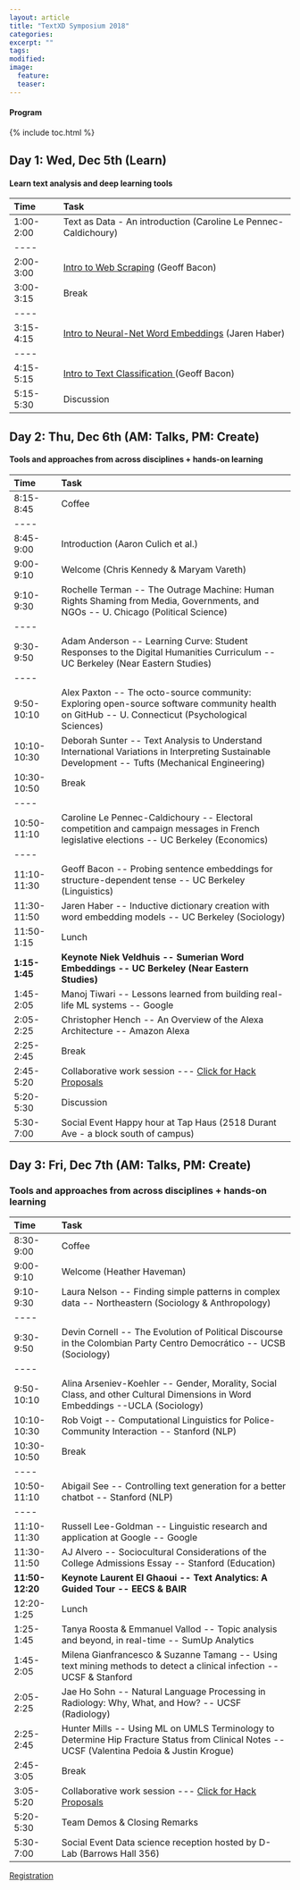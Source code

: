 ```yaml
---
layout: article
title: "TextXD Symposium 2018"
categories:
excerpt: ""
tags:
modified:
image:
  feature:
  teaser:  
---
```


#### Program

{% include toc.html %}

## Day 1: Wed, Dec 5th (Learn)

#### Learn text analysis and deep learning tools

| Time        | Task    |
|:------------|:--------|
| 1:00-2:00   | Text as Data - An introduction (Caroline Le Pennec-Caldichoury) |
|----
| 2:00-3:00  | [Intro to Web Scraping](https://github.com/TextXD/introduction-to-web-scraping) (Geoff Bacon) |
| 3:00-3:15  | <span class="badge warning">Break</span> |
|----
| 3:15-4:15  |  [Intro to Neural-Net Word Embeddings](https://github.com/TextXD/charters4textxd2018) (Jaren Haber) |
|----
| 4:15-5:15 |  [Intro to Text Classification ](https://github.com/TextXD/introduction-to-text-classification) (Geoff Bacon) |
| 5:15-5:30 | Discussion |


## Day 2: Thu, Dec 6th (AM: Talks, PM: Create)

#### Tools and approaches from across disciplines + hands-on learning

| Time        | Task    |
|:------------|:--------|
| 8:15-8:45   | <span class="badge warning">Coffee</span>  |
|----
| 8:45-9:00   | Introduction (Aaron Culich et al.) |
| 9:00-9:10   | Welcome (Chris Kennedy & Maryam Vareth) |
| 9:10-9:30   | Rochelle Terman -- The Outrage Machine: Human Rights Shaming from Media, Governments, and NGOs -- U. Chicago (Political Science) |
|----
| 9:30-9:50 | Adam Anderson --  Learning Curve: Student Responses to the Digital Humanities Curriculum -- UC Berkeley (Near Eastern Studies) |
|----
| 9:50-10:10 | Alex Paxton -- The octo-source community: Exploring open-source software community health on GitHub -- U. Connecticut (Psychological Sciences) |
| 10:10-10:30 | Deborah Sunter --  Text Analysis to Understand International Variations in Interpreting Sustainable Development -- Tufts (Mechanical Engineering) |
| 10:30-10:50 |  <span class="badge warning">Break</span>   |
|----
| 10:50-11:10  | Caroline Le Pennec-Caldichoury -- Electoral competition and campaign messages in French legislative elections -- UC Berkeley (Economics) |
|----
| 11:10-11:30   | Geoff Bacon -- Probing sentence embeddings for structure-dependent tense -- UC Berkeley (Linguistics)|
| 11:30-11:50  | Jaren Haber -- Inductive dictionary creation with word embedding models -- UC Berkeley (Sociology) |
| 11:50-1:15   | <span class="badge warning">Lunch</span> <br/> |
| **1:15-1:45**    | **Keynote Niek Veldhuis -- Sumerian Word Embeddings -- UC Berkeley (Near Eastern Studies)** |
| 1:45-2:05    | Manoj Tiwari -- Lessons learned from building real-life ML systems -- Google  |
| 2:05-2:25    | Christopher Hench -- An Overview of the Alexa Architecture -- Amazon Alexa |
| 2:25-2:45    | <span class="badge warning">Break</span> |
| 2:45-5:20    |  Collaborative work session --- <a href="https://public.etherpad-mozilla.org/p/TextXD2018"> Click for Hack Proposals</a> |
| 5:20- 5:30   |  Discussion  | 
| 5:30- 7:00  |  <span class="badge danger">Social Event </span> Happy hour at Tap Haus (2518 Durant Ave - a block south of campus) |

## Day 3: Fri, Dec 7th (AM: Talks, PM: Create)

### Tools and approaches from across disciplines + hands-on learning


| Time        | Task    |
|:------------|:--------|
| 8:30-9:00   | <span class="badge warning">Coffee</span>  |
| 9:00-9:10   | Welcome (Heather Haveman) |
| 9:10-9:30   | Laura Nelson -- Finding simple patterns in complex data -- Northeastern (Sociology & Anthropology) |
|----
| 9:30-9:50 | Devin Cornell -- The Evolution of Political Discourse in the Colombian Party Centro Democrático -- UCSB (Sociology) |
|----
| 9:50-10:10 | Alina Arseniev-Koehler -- Gender, Morality, Social Class, and other Cultural Dimensions in Word Embeddings --UCLA (Sociology) |
| 10:10-10:30 |  Rob Voigt -- Computational Linguistics for Police-Community Interaction -- Stanford (NLP) |
| 10:30-10:50 |  <span class="badge warning">Break</span>   |
|----
| 10:50-11:10  | Abigail See -- Controlling text generation for a better chatbot -- Stanford (NLP) |
|----
| 11:10-11:30   |  Russell Lee-Goldman -- Linguistic research and application at Google -- Google |
| 11:30-11:50   | AJ Alvero -- Sociocultural Considerations of the College Admissions Essay -- Stanford (Education) |
| **11:50-12:20**   | **Keynote Laurent El Ghaoui -- Text Analytics: A Guided Tour -- EECS & BAIR** |
| 12:20-1:25   | <span class="badge warning">Lunch</span> <br/> |
| 1:25-1:45    | Tanya Roosta & Emmanuel Vallod -- Topic analysis and beyond, in real-time -- SumUp Analytics |
| 1:45-2:05    |  Milena Gianfrancesco & Suzanne Tamang -- Using text mining methods to detect a clinical infection -- UCSF & Stanford |
| 2:05-2:25    |  Jae Ho Sohn -- Natural Language Processing in Radiology: Why, What, and How? -- UCSF (Radiology) |
| 2:25-2:45    | Hunter Mills -- Using ML on UMLS Terminology to Determine Hip Fracture Status from Clinical Notes -- UCSF (Valentina Pedoia & Justin Krogue) |
| 2:45-3:05    | <span class="badge warning">Break</span> |
| 3:05-5:20    |  Collaborative work session --- <a href="https://public.etherpad-mozilla.org/p/TextXD2018"> Click for Hack Proposals</a> |
| 5:20- 5:30   | Team Demos & Closing Remarks  | 
| 5:30- 7:00  |  <span class="badge danger">Social Event </span> Data science reception hosted by D-Lab (Barrows Hall 356) |


<a href="http://bit.ly/textxd-2018-rsvp" class="btn"> Registration </a>
